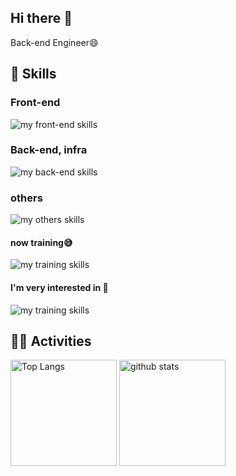 ## Hi there 👋
Back-end Engineer😄

<!--![riii111's GitHub stats](https://github-readme-stats.vercel.app/api/top-langs/?username=riii111&show_icons=true&theme=radical)　-->
<!--
**riii111/riii111** is a ✨ _special_ ✨ repository because its `README.md` (this file) appears on your GitHub profile.

Here are some ideas to get you started:

- 🔭 I’m currently working on ...
- 🌱 I’m currently learning ...
- 👯 I’m looking to collaborate on ...
- 🤔 I’m looking for help with ...
- 💬 Ask me about ...
- 📫 How to reach me: ...
- 😄 Pronouns: ...
- ⚡ Fun fact: ...
-->

<!-- 参考→ https://qiita.com/mmnn/items/cf465d271171cba8bd51 -->

<!-- 1. GitHub usernameを変更 -->
<!-- <div align="right">
  <img src="https://komarev.com/ghpvc/?username=riii111" />
</div> -->

<!-- 3. 好きな技術スタックに変更 -->
<!-- ライトモート：theme=light, ダークモート：theme=dark -->
<!-- アイコンの選択肢一覧：https://arc.net/l/quote/zizyykfh -->
## 🌱 Skills
### Front-end
<img alt="my front-end skills" src="https://skillicons.dev/icons?theme=dark&perline=7&i=html,css,js,ts,react,next" />

### Back-end, infra
<img alt="my back-end skills" src="https://skillicons.dev/icons?theme=dark&perline=9&i=python,fastapi,django,ts,nestjs,mysql,postgresql,docker,aws" />

### others
<img alt="my others skills" src="https://skillicons.dev/icons?theme=dark&perline=7&i=c,cpp,linux" />

#### now training😅
<img alt="my training skills" src="https://skillicons.dev/icons?theme=dark&perline=7&i=vue,nuxt,mongodb" />

#### I'm very interested in 🧐
<img alt="my training skills" src="https://skillicons.dev/icons?theme=dark&perline=7&i=rust,actix,svelte,gcp,cloudflare" />


<!-- 4. GitHub usernameを変更, 2箇所 -->
<!-- ライトモート：theme=light, ダークモート：theme=vue-dark  -->
## 🏃‍♀️ Activities
<div align="left"> 
  <img alt="Top Langs" height="170px" src="https://github-readme-stats.vercel.app/api?username=riii111&theme=vision-friendly-dark&layout=compact&show_icons=true" />
  <img alt="github stats" height="170px" src="https://github-readme-stats.vercel.app/api/top-langs/?username=riii111&theme=vision-friendly-dark&layout=compact&show_icons=true" />
</div>

